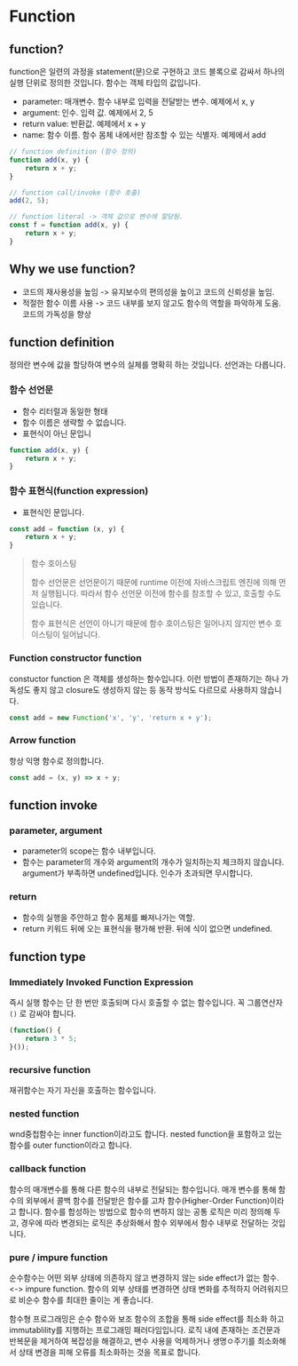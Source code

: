 # Function

## function?

function은 일련의 과정을 statement\(문\)으로 구현하고 코드 블록으로 감싸서 하나의 실행 단위로 정의한 것입니다. 함수는 객체 타입의 값입니다.

* parameter: 매개변수. 함수 내부로 입력을 전달받는 변수. 예제에서 x, y
* argument: 인수. 입력 값. 예제에서 2, 5
* return value: 반환값. 예제에서 x + y
* name: 함수 이름. 함수 몸체 내에서만 참조할 수 있는 식별자. 예제에서 add

```javascript
// function definition (함수 정의)
function add(x, y) {
    return x + y;
}

// function call/invoke (함수 호출)
add(2, 5);

// function literal -> 객체 값으로 변수에 할당됨.
const f = function add(x, y) {
    return x + y;
}
```

## Why we use function?

* 코드의 재사용성을 높임 -&gt; 유지보수의 편의성을 높이고 코드의 신뢰성을 높임.
* 적절한 함수 이름 사용 -&gt; 코드 내부를 보지 않고도 함수의 역할을 파악하게 도움. 코드의 가독성을 향상

## function definition

정의란 변수에 값을 할당하여 변수의 실체를 명확히 하는 것입니다. 선언과는 다릅니다.

### 함수 선언문

* 함수 리터럴과 동일한 형태
* 함수 이름은 생략할 수 없습니다.
* 표현식이 아닌 문입니

```javascript
function add(x, y) {
    return x + y;
}
```

### 함수 표현식\(function expression\)

* 표현식인 문입니다.

```javascript
const add = function (x, y) {
    return x + y;
}
```

> 함수 호이스팅
>
> 함수 선언문은 선언문이기 때문에 runtime 이전에 자바스크립트 엔진에 의해 먼저 실행됩니다. 따라서 함수 선언문 이전에 함수를 참조할 수 있고, 호출할 수도 있습니다.
>
> 함수 표현식은 선언이 아니기 때문에 함수 호이스팅은 일어나지 않지만 변수 호이스팅이 일어납니다.

### Function constructor function

constuctor function 은 객체를 생성하는 함수입니다. 이런 방법이 존재하기는 하나 가독성도 좋지 않고 closure도 생성하지 않는 등 동작 방식도 다르므로 사용하지 않습니다.

```javascript
const add = new Function('x', 'y', 'return x + y');
```

### Arrow function

항상 익명 함수로 정의합니다.

```javascript
const add = (x, y) => x + y;
```

## function invoke

### parameter, argument

* parameter의 scope는 함수 내부입니다.
* 함수는 parameter의 개수와 argument의 개수가 일치하는지 체크하지 않습니다. argument가 부족하면 undefined입니다. 인수가 초과되면 무시합니다.

### return

* 함수의 실행을 주안하고 함수 몸체를 빠져나가는 역할.
* return 키워드 뒤에 오는 표현식을 평가해 반환. 뒤에 식이 없으면 undefined.

## function type

### Immediately Invoked Function Expression

즉시 실행 함수는 단 한 번만 호출되며 다시 호출할 수 없는 함수입니다. 꼭 그룹연산자 `()` 로 감싸야 합니다.

```javascript
(function() {
    return 3 * 5;
}());
```

### recursive function

재귀함수는 자기 자신을 호출하는 함수입니다.

### nested function

wnd중첩함수는 inner function이라고도 합니다. nested function을 포함하고 있는 함수를 outer function이라고 합니다.

### callback function

함수의 매개변수를 통해 다른 함수의 내부로 전달되는 함수입니다. 매개 변수를 통해 함수의 외부에서 콜백 함수를 전달받은 함수를 고차 함수\(Higher-Order Function\)이라고 합니다. 함수를 합성하는 방법으로 함수의 변하지 않는 공통 로직은 미리 정의해 두고, 경우에 따라 변경되는 로직은 추상화해서 함수 외부에서 함수 내부로 전달하는 것입니다.

### pure / impure function

순수함수는 어떤 외부 상태에 의존하지 않고 변경하지 않는 side effect가 없는 함수. &lt;-&gt; impure function. 함수의 외부 상태를 변경하면 상태 변화를 추적하지 어려워지므로 비순수 함수를 최대한 줄이는 게 좋습니다.

함수형 프로그래밍은 순수 함수와 보조 함수의 조합을 통해 side effect를 최소화 하고 immutablility를 지행하는 프로그래밍 패러다임입니다. 로직 내에 존재하는 조건문과 반복문을 제거하여 복잡성을 해결하고, 변수 사용을 억제하거나 생명ㅇ주기를 최소화해서 상태 변경을 피해 오류를 최소화하는 것을 목표로 합니다.




